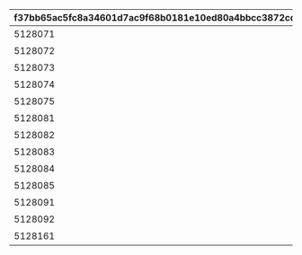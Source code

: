 |f37bb65ac5fc8a34601d7ac9f68b0181e10ed80a4bbcc3872cdd8b95f2a24fc3|59e471f59e1768637098f9e4486993e60bbddd101950c8743fcab3781aad40a6|314de46196a7574d1344b47c84480d845220538dcec57232a961f02725b4b091|f8464eb7044414d9ae854b5e13364eb4e67a878fbd57f9c374922b643810cd4d|94b544d4189f3d1a5da1816322b5bd2c91715175e4fdba9f4d229e5ae45dec72|969ad9e16c203038e799f18293249c26ab0c32907cfbf543b85835ed01112c8a|ba80321b7364c8fcab47e55f03af1fcbc044f19215797bf88409a6f7775c10b7|ea496d84d37138664b8ed1a8f024cd613cd3bdc2c5913ef664bb76c549b75fca|517bdcad057e0ed3930f71d5b824266c3eee0c7666a746e3efe97817955c8744|50dc96c80b0ea08ac45621ef5135c1d6114ee7343baf92485012d70379002390|dc23fe98f25b5b82a6b93d30ea8f8399d29ea4a99bddc4f1da2782197723c873|
| --- | --- | --- | --- | --- | --- | --- | --- | --- | --- | --- |
|5128071|0|91002|25|二人だけの時間|8|0|10128107|2|0|10128|
|5128072|0|91002|25|新居の必須条件|8|5128071|0|2|0|10128|
|5128073|0|91002|25|本当は誰よりも|8|5128072|0|2|0|10128|
|5128074|0|91002|25|家族で大切に\nしたいこと|8|5128073|0|2|0|10128|
|5128075|0|91002|50|誓いの言葉|8|5128074|0|2|0|10128|
|5128081|0|91002|25|血の婚約報告|8|0|10128107|3|0|10128|
|5128082|0|91002|25|風来人の家探し|8|5128081|0|3|0|10128|
|5128083|0|91002|25|愛おしい時間|8|5128082|0|3|0|10128|
|5128084|0|91002|25|トーゴクの\n家族文化|8|5128083|0|3|0|10128|
|5128085|0|91002|50|飾らない愛を|8|5128084|0|3|0|10128|
|5128091|0|0|0|口約束は災いのもと|0|5128075|0|4|5128085|10128|
|5128092|11001271|0|0|譲れない家庭の味|0|5128091|0|4|0|10128|
|5128161|0|0|0|夢の語り部に誘われて|0|0|10128107|1|0|10128|